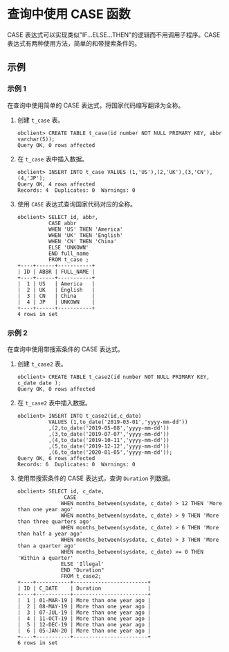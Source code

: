 查询中使用 CASE 函数 
==================================

CASE 表达式可以实现类似"IF...ELSE...THEN"的逻辑而不用调用子程序。CASE 表达式有两种使用方法，简单的和带搜索条件的。

示例 
-----------------------

### 示例 1 

在查询中使用简单的 CASE 表达式，将国家代码缩写翻译为全称。

1. 创建 `t_case` 表。

   ```unknow
   obclient> CREATE TABLE t_case(id number NOT NULL PRIMARY KEY, abbr varchar(5));
   Query OK, 0 rows affected
   ```

   

2. 在 `t_case` 表中插入数据。

   ```unknow
   obclient> INSERT INTO t_case VALUES (1,'US'),(2,'UK'),(3,'CN'),(4,'JP');
   Query OK, 4 rows affected
   Records: 4  Duplicates: 0  Warnings: 0
   ```

   

3. 使用 `CASE` 表达式查询国家代码对应的全称。

   ```unknow
   obclient> SELECT id, abbr,
             CASE abbr
             WHEN 'US' THEN 'America'
             WHEN 'UK' THEN 'English'
             WHEN 'CN' THEN 'China'
             ELSE 'UNKOWN'
             END full_name
             FROM t_case ;
   +----+------+-----------+
   | ID | ABBR | FULL_NAME |
   +----+------+-----------+
   |  1 | US   | America   |
   |  2 | UK   | English   |
   |  3 | CN   | China     |
   |  4 | JP   | UNKOWN    |
   +----+------+-----------+
   4 rows in set
   ```

   




### 示例 2 

在查询中使用带搜索条件的 CASE 表达式。

1. 创建 `t_case2` 表。

   ```unknow
   obclient> CREATE TABLE t_case2(id number NOT NULL PRIMARY KEY, c_date date );
   Query OK, 0 rows affected
   ```

   

2. 在 `t_case2` 表中插入数据。

   ```unknow
   obclient> INSERT INTO t_case2(id,c_date) 
             VALUES (1,to_date('2019-03-01','yyyy-mm-dd'))
             ,(2,to_date('2019-05-08','yyyy-mm-dd'))
             ,(3,to_date('2019-07-07','yyyy-mm-dd'))
             ,(4,to_date('2019-10-11','yyyy-mm-dd'))
             ,(5,to_date('2019-12-12','yyyy-mm-dd'))
             ,(6,to_date('2020-01-05','yyyy-mm-dd'));
   Query OK, 6 rows affected
   Records: 6  Duplicates: 0  Warnings: 0
   ```

   

3. 使用带搜索条件的 CASE 表达式，查询 `Duration` 列数据。 

   ```unknow
   obclient> SELECT id, c_date,
                  CASE
                 WHEN months_between(sysdate, c_date) > 12 THEN 'More than one year ago'
                 WHEN months_between(sysdate, c_date) > 9 THEN 'More than three quarters ago'
                 WHEN months_between(sysdate, c_date) > 6 THEN 'More than half a year ago'
                 WHEN months_between(sysdate, c_date) > 3 THEN 'More than a quarter ago'
                 WHEN months_between(sysdate, c_date) >= 0 THEN 'Within a quarter'
                 ELSE 'Illegal'
                 END "Duration"
                 FROM t_case2;
   +----+-----------+------------------------+
   | ID | C_DATE    | Duration               |
   +----+-----------+------------------------+
   |  1 | 01-MAR-19 | More than one year ago |
   |  2 | 08-MAY-19 | More than one year ago |
   |  3 | 07-JUL-19 | More than one year ago |
   |  4 | 11-OCT-19 | More than one year ago |
   |  5 | 12-DEC-19 | More than one year ago |
   |  6 | 05-JAN-20 | More than one year ago |
   +----+-----------+------------------------+
   6 rows in set
   ```

   



